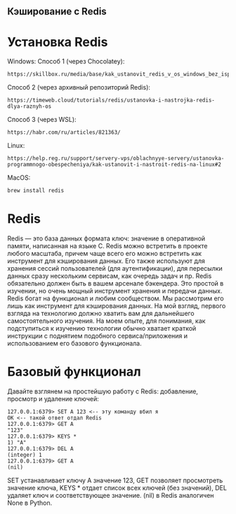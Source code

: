 ## Кэширование с Redis

# Установка Redis

Windows:
Способ 1 (через Chocolatey):
```
https://skillbox.ru/media/base/kak_ustanovit_redis_v_os_windows_bez_ispolzovaniya_docker/
```
Способ 2 (через архивный репозиторий Redis):
```
https://timeweb.cloud/tutorials/redis/ustanovka-i-nastrojka-redis-dlya-raznyh-os
```
Способ 3 (через WSL):
```
https://habr.com/ru/articles/821363/
```

Linux:
```
https://help.reg.ru/support/servery-vps/oblachnyye-servery/ustanovka-programmnogo-obespecheniya/kak-ustanovit-i-nastroit-redis-na-linux#2
```

MacOS:
```bash
brew install redis
```

# Redis

Redis — это база данных формата ключ: значение в оперативной памяти, написанная на языке С. Redis можно встретить в проекте любого масштаба, причем чаще всего его можно встретить как инструмент для кэширования данных. Его также используют для хранения сессий пользователей (для аутентификации), для пересылки данных сразу нескольким сервисам, как очередь задач и пр. Redis обязательно должен быть в вашем арсенале бэкендера. Это простой в изучении, но очень мощный инструмент хранения и передачи данных. Redis богат на функционал и любим сообществом. Мы рассмотрим его лишь как инструмент для кэширования данных. На мой взгляд, первого взгляда на технологию должно хватить вам для дальнейшего самостоятельного изучения. На моем опыте, для понимания, как подступиться к изучению технологии обычно хватает краткой инструкции с поднятием подобного сервиса/приложения и использованием его базового функционала.  

# Базовый функционал

Давайте взглянем на простейшую работу с Redis: добавление, просмотр и удаление ключей:
```
127.0.0.1:6379> SET A 123 <-- эту команду вбил я
OK <-- такой ответ отдал Redis
127.0.0.1:6379> GET A
"123"
127.0.0.1:6379> KEYS *
1) "A"
127.0.0.1:6379> DEL A
(integer) 1
127.0.0.1:6379> GET A
(nil)
```
SET устанавливает ключу A значение 123, GET позволяет просмотреть значение ключа, KEYS * отдает список всех ключей (без значений), DEL удаляет ключ и соответствующее значение. (nil) в Redis аналогичен None в Python.
